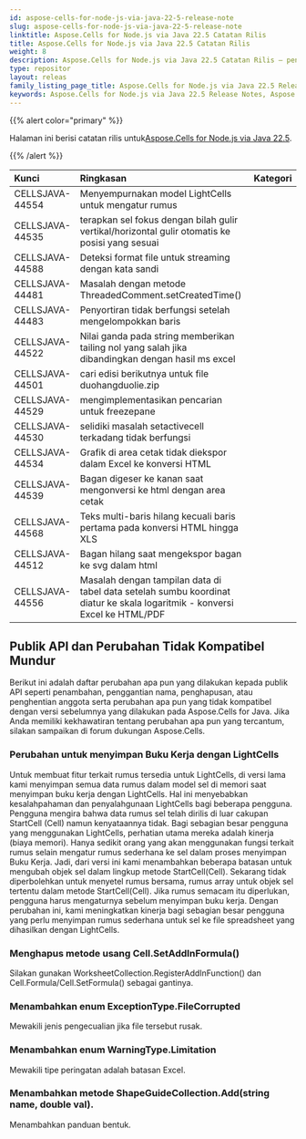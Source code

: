 ```yaml
---
id: aspose-cells-for-node-js-via-java-22-5-release-note
slug: aspose-cells-for-node-js-via-java-22-5-release-note
linktitle: Aspose.Cells for Node.js via Java 22.5 Catatan Rilis
title: Aspose.Cells for Node.js via Java 22.5 Catatan Rilis
weight: 8
description: Aspose.Cells for Node.js via Java 22.5 Catatan Rilis – penyempurnaan terkini, fitur baru, dan perbaikan
type: repositor
layout: releas
family_listing_page_title: Aspose.Cells for Node.js via Java 22.5 Release Note
keywords: Aspose.Cells for Node.js via Java 22.5 Release Notes, Aspose.Cells for Node.js via Java 22.5 updates and fixe
---
```

{{% alert color="primary" %}}

 Halaman ini berisi catatan rilis untuk[Aspose.Cells for Node.js via Java 22.5](https://releases.aspose.com/cells/nodejs/new-releases/aspose.cells-for-node.js-via-java-22.5/).

{{% /alert %}}

|**Kunci**|**Ringkasan**|**Kategori**|
| :- | :- | :- |
|CELLSJAVA-44554|Menyempurnakan model LightCells untuk mengatur rumus|
|CELLSJAVA-44535|terapkan sel fokus dengan bilah gulir vertikal/horizontal gulir otomatis ke posisi yang sesuai|
|CELLSJAVA-44588|Deteksi format file untuk streaming dengan kata sandi|
|CELLSJAVA-44481|Masalah dengan metode ThreadedComment.setCreatedTime()|
|CELLSJAVA-44483|Penyortiran tidak berfungsi setelah mengelompokkan baris|
|CELLSJAVA-44522|Nilai ganda pada string memberikan tailing nol yang salah jika dibandingkan dengan hasil ms excel|
|CELLSJAVA-44501| cari edisi berikutnya untuk file duohangduolie.zip|
|CELLSJAVA-44529|mengimplementasikan pencarian untuk freezepane|
|CELLSJAVA-44530|selidiki masalah setactivecell terkadang tidak berfungsi|
|CELLSJAVA-44534|Grafik di area cetak tidak diekspor dalam Excel ke konversi HTML|
|CELLSJAVA-44539|Bagan digeser ke kanan saat mengonversi ke html dengan area cetak|
|CELLSJAVA-44568|Teks multi-baris hilang kecuali baris pertama pada konversi HTML hingga XLS|
|CELLSJAVA-44512|Bagan hilang saat mengekspor bagan ke svg dalam html|
|CELLSJAVA-44556|Masalah dengan tampilan data di tabel data setelah sumbu koordinat diatur ke skala logaritmik - konversi Excel ke HTML/PDF|

##  **Publik API dan Perubahan Tidak Kompatibel Mundur**

Berikut ini adalah daftar perubahan apa pun yang dilakukan kepada publik API seperti penambahan, penggantian nama, penghapusan, atau penghentian anggota serta perubahan apa pun yang tidak kompatibel dengan versi sebelumnya yang dilakukan pada Aspose.Cells for Java. Jika Anda memiliki kekhawatiran tentang perubahan apa pun yang tercantum, silakan sampaikan di forum dukungan Aspose.Cells.

###  **Perubahan untuk menyimpan Buku Kerja dengan LightCells**

Untuk membuat fitur terkait rumus tersedia untuk LightCells, di versi lama kami menyimpan semua data rumus dalam model sel di memori saat menyimpan buku kerja dengan LightCells. Hal ini menyebabkan kesalahpahaman dan penyalahgunaan LightCells bagi beberapa pengguna. Pengguna mengira bahwa data rumus sel telah dirilis di luar cakupan StartCell (Cell) namun kenyataannya tidak. Bagi sebagian besar pengguna yang menggunakan LightCells, perhatian utama mereka adalah kinerja (biaya memori). Hanya sedikit orang yang akan menggunakan fungsi terkait rumus selain mengatur rumus sederhana ke sel dalam proses menyimpan Buku Kerja. Jadi, dari versi ini kami menambahkan beberapa batasan untuk mengubah objek sel dalam lingkup metode StartCell(Cell). Sekarang tidak diperbolehkan untuk menyetel rumus bersama, rumus array untuk objek sel tertentu dalam metode StartCell(Cell). Jika rumus semacam itu diperlukan, pengguna harus mengaturnya sebelum menyimpan buku kerja. Dengan perubahan ini, kami meningkatkan kinerja bagi sebagian besar pengguna yang perlu menyimpan rumus sederhana untuk sel ke file spreadsheet yang dihasilkan dengan LightCells.

###  **Menghapus metode usang Cell.SetAddInFormula()**

Silakan gunakan WorksheetCollection.RegisterAddInFunction() dan Cell.Formula/Cell.SetFormula() sebagai gantinya.

###  **Menambahkan enum ExceptionType.FileCorrupted**

Mewakili jenis pengecualian jika file tersebut rusak.

###  **Menambahkan enum WarningType.Limitation**

Mewakili tipe peringatan adalah batasan Excel.

###  **Menambahkan metode ShapeGuideCollection.Add(string name, double val).**

Menambahkan panduan bentuk.



